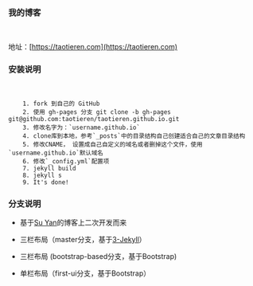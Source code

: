 ### 我的博客
​

地址：[https://taotieren.com](https://taotieren.com)


### 安装说明

​
```
    1. fork 到自己的 GitHub
    2. 使用 gh-pages 分支 git clone -b gh-pages git@github.com:taotieren/taotieren.github.io.git
    3. 修改名字为：`username.github.io`
    4. clone库到本地，参考`_posts`中的目录结构自己创建适合自己的文章目录结构
    5. 修改CNAME， 设置成自己自定义的域名或者删掉这个文件，使用`username.github.io`默认域名
    6. 修改`_config.yml`配置项
    7. jekyll build
    8. jekyll s
    9. It's done!

```



### 分支说明

- 基于[Su Yan](https://github.com/suyan/suyan.github.io)的博客上二次开发而来

- 三栏布局（master分支，基于[3-Jekyll](https://github.com/P233/3-Jekyll)）

- 三栏布局 (bootstrap-based分支，基于Bootstrap)

- 单栏布局（first-ui分支，基于Bootstrap）
